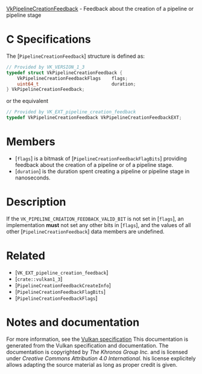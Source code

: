 [VkPipelineCreationFeedback](https://www.khronos.org/registry/vulkan/specs/1.3-extensions/man/html/VkPipelineCreationFeedback.html) - Feedback about the creation of a pipeline or pipeline stage

# C Specifications
The [`PipelineCreationFeedback`] structure is defined as:
```c
// Provided by VK_VERSION_1_3
typedef struct VkPipelineCreationFeedback {
    VkPipelineCreationFeedbackFlags    flags;
    uint64_t                           duration;
} VkPipelineCreationFeedback;
```
or the equivalent
```c
// Provided by VK_EXT_pipeline_creation_feedback
typedef VkPipelineCreationFeedback VkPipelineCreationFeedbackEXT;
```

# Members
- [`flags`] is a bitmask of [`PipelineCreationFeedbackFlagBits`] providing feedback about the creation of a pipeline or of a pipeline stage.
- [`duration`] is the duration spent creating a pipeline or pipeline stage in nanoseconds.

# Description
If the `VK_PIPELINE_CREATION_FEEDBACK_VALID_BIT` is not set in
[`flags`], an implementation  **must**  not set any other bits in [`flags`],
and the values of all other [`PipelineCreationFeedback`] data members
are undefined.

# Related
- [`VK_EXT_pipeline_creation_feedback`]
- [`crate::vulkan1_3`]
- [`PipelineCreationFeedbackCreateInfo`]
- [`PipelineCreationFeedbackFlagBits`]
- [`PipelineCreationFeedbackFlags`]

# Notes and documentation
For more information, see the [Vulkan specification](https://www.khronos.org/registry/vulkan/specs/1.3-extensions/html/vkspec.html)
This documentation is generated from the Vulkan specification and documentation.
The documentation is copyrighted by *The Khronos Group Inc.* and is licensed under *Creative Commons Attribution 4.0 International*.
his license explicitely allows adapting the source material as long as proper credit is given.
        
